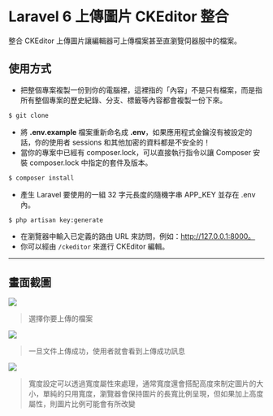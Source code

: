 # Laravel 6 上傳圖片 CKEditor 整合

整合 CKEditor 上傳圖片讓編輯器可上傳檔案甚至直瀏覽伺器服中的檔案。

## 使用方式
- 把整個專案複製一份到你的電腦裡，這裡指的「內容」不是只有檔案，而是指所有整個專案的歷史紀錄、分支、標籤等內容都會複製一份下來。
```sh
$ git clone
```
- 將 __.env.example__ 檔案重新命名成 __.env__，如果應用程式金鑰沒有被設定的話，你的使用者 sessions 和其他加密的資料都是不安全的！
- 當你的專案中已經有 composer.lock，可以直接執行指令以讓 Composer 安裝 composer.lock 中指定的套件及版本。
```sh
$ composer install
```
- 產⽣ Laravel 要使用的一組 32 字元長度的隨機字串 APP_KEY 並存在 .env 內。
```sh
$ php artisan key:generate
```
- 在瀏覽器中輸入已定義的路由 URL 來訪問，例如：http://127.0.0.1:8000。
- 你可以經由 `/ckeditor` 來進行 CKEditor 編輯。

----

## 畫面截圖
![](https://i.imgur.com/PLPsJeZ.png)
> 選擇你要上傳的檔案

![](https://i.imgur.com/QAnAcEn.png)
> 一旦文件上傳成功，使用者就會看到上傳成功訊息

![](https://i.imgur.com/YDulxkU.png)
> 寬度設定可以透過寬度屬性來處理，通常寬度還會搭配高度來制定圖片的大小，單純的只用寬度，瀏覽器會保持圖片的長寬比例呈現，但如果加上高度屬性，則圖片比例可能會有所改變
